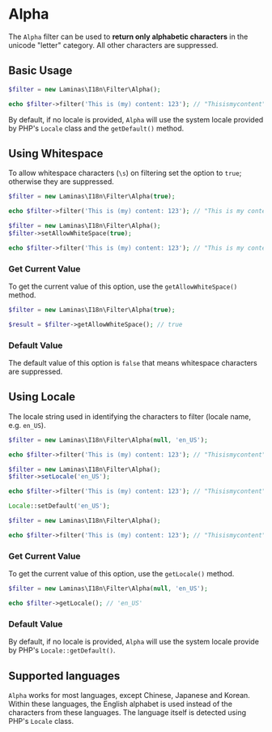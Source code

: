 # Alpha

The `Alpha` filter can be used to **return only alphabetic characters** in the
unicode "letter" category. All other characters are suppressed.

## Basic Usage

```php
$filter = new Laminas\I18n\Filter\Alpha();

echo $filter->filter('This is (my) content: 123'); // "Thisismycontent"
```

By default, if no locale is provided, `Alpha` will use the system locale
provided by PHP's `Locale` class and the `getDefault()` method.

## Using Whitespace

To allow whitespace characters (`\s`) on filtering set the option to `true`;
otherwise they are suppressed.

```php fct_label="Constructor Usage"
$filter = new Laminas\I18n\Filter\Alpha(true);

echo $filter->filter('This is (my) content: 123'); // "This is my content"
```

```php fct_label="Setter Usage"
$filter = new Laminas\I18n\Filter\Alpha();
$filter->setAllowWhiteSpace(true);

echo $filter->filter('This is (my) content: 123'); // "This is my content"
```

### Get Current Value

To get the current value of this option, use the `getAllowWhiteSpace()` method.

```php
$filter = new Laminas\I18n\Filter\Alpha(true);

$result = $filter->getAllowWhiteSpace(); // true
```

### Default Value

The default value of this option is `false` that means whitespace characters are
suppressed.

## Using Locale

The locale string used in identifying the characters to filter (locale name, 
e.g. `en_US`).

```php fct_label="Constructor Usage"
$filter = new Laminas\I18n\Filter\Alpha(null, 'en_US');

echo $filter->filter('This is (my) content: 123'); // "Thisismycontent"
```

```php fct_label="Setter Usage"
$filter = new Laminas\I18n\Filter\Alpha();
$filter->setLocale('en_US');

echo $filter->filter('This is (my) content: 123'); // "Thisismycontent"
```

```php fct_label="Locale Class Usage"
Locale::setDefault('en_US');

$filter = new Laminas\I18n\Filter\Alpha();

echo $filter->filter('This is (my) content: 123'); // "Thisismycontent"
```

### Get Current Value

To get the current value of this option, use the `getLocale()` method.

```php
$filter = new Laminas\I18n\Filter\Alpha(null, 'en_US');

echo $filter->getLocale(); // 'en_US'
```

### Default Value

By default, if no locale is provided, `Alpha` will use the system locale
provide by PHP's `Locale::getDefault()`.

## Supported languages

`Alpha` works for most languages, except Chinese, Japanese and Korean. Within
these languages, the English alphabet is used instead of the characters from
these languages. The language itself is detected using PHP's `Locale` class.